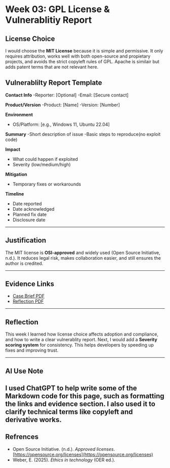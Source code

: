 # Week 03: GPL License & Vulnerablitiy Report

## License Choice
I would choose the **MIT License** because it is simple and permissive. It only requires attribution, works well with both open-source and propietary projects, and avoids the strict copyleft rules of GPL. Apache is similair but adds patent terms that are not relevant here.

## Vulnerablilty Report Template

**Contact Info**
-Reporter: [Optional]
-Email: [Secure contact]

**Product/Version**
-Product: [Name]
-Version: [Number]

**Environment**
- OS/Platform: [e.g., Windows 11, Ubuntu 22.04]

**Summary**
-Short description of issue
-Basic steps to reproduce(no exploit code)

**Impact**
- What could happen if exploited
- Severity (low/medium/high)

**Mitigation**
- Temporary fixes or workarounds

**Timeline**
- Date reported
- Date acknowledged
- Planned fix date
- Disclosure date

---

## Justification
The MIT license is **OSI-approved** and widely used (Open Source Initiative, n.d.). It reduces legal risk, makes collaboration easier, and still ensures the author is credited.

---

## Evidence Links
- [Case Brief PDF](week3-casebrief.pdf)
- [Reflection PDF](week3-reflection.pdf)

---

## Reflection
This week I learned how license choice affects adoption and compliance, and how to write a clear vulnerablity report. Next, I would add a **Severity scoring system** for consistency. This helps developers by speeding up fixes and improving trust.

---

## AI Use Note
**I used ChatGPT to help write some of the Markdown code for this page, such as formatting the links and evidence section. I also used it to clarify technical terms like copyleft and derivative works.**
---

## Refrences
- Open Source Initiative. (n.d.). *Approved licenses*. [https://opensource.org/licenses](https://opensource.org/licenses)  
- Weber, E. (2025). *Ethics in technology* (OER ed.).
